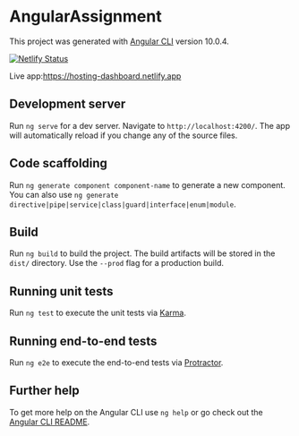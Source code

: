 # AngularAssignment

This project was generated with [Angular CLI](https://github.com/angular/angular-cli) version 10.0.4.

[![Netlify Status](https://api.netlify.com/api/v1/badges/abcdb471-23c8-4610-9ff0-9c850f54265e/deploy-status)](https://app.netlify.com/sites/hosting-dashboard/deploys)

Live app:https://hosting-dashboard.netlify.app
## Development server

Run `ng serve` for a dev server. Navigate to `http://localhost:4200/`. The app will automatically reload if you change any of the source files.

## Code scaffolding

Run `ng generate component component-name` to generate a new component. You can also use `ng generate directive|pipe|service|class|guard|interface|enum|module`.

## Build

Run `ng build` to build the project. The build artifacts will be stored in the `dist/` directory. Use the `--prod` flag for a production build.

## Running unit tests

Run `ng test` to execute the unit tests via [Karma](https://karma-runner.github.io).

## Running end-to-end tests

Run `ng e2e` to execute the end-to-end tests via [Protractor](http://www.protractortest.org/).

## Further help

To get more help on the Angular CLI use `ng help` or go check out the [Angular CLI README](https://github.com/angular/angular-cli/blob/master/README.md).
